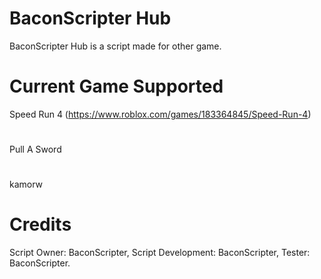 # BaconScripter Hub

BaconScripter Hub is a script made for other game.

# Current Game Supported 
Speed Run 4 (https://www.roblox.com/games/183364845/Speed-Run-4)
# 
Pull A Sword
# 
kamorw

# Credits
Script Owner: BaconScripter,
Script Development: BaconScripter,
Tester: BaconScripter.

